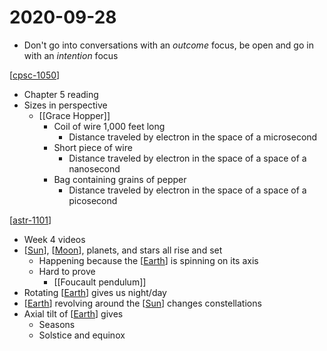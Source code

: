 # 2020-09-28

- Don't go into conversations with an _outcome_ focus, be open and go in with an _intention_ focus

[[cpsc-1050]]

- Chapter 5 reading
- Sizes in perspective
  - [[Grace Hopper]]
    - Coil of wire 1,000 feet long
      - Distance traveled by electron in the space of a microsecond
    - Short piece of wire
      - Distance traveled by electron in the space of a space of a nanosecond
    - Bag containing grains of pepper
      - Distance traveled by electron in the space of a space of a picosecond

[[astr-1101]]

- Week 4 videos
- [[Sun]], [[Moon]], planets, and stars all rise and set
  - Happening because the [[Earth]] is spinning on its axis
  - Hard to prove
    - [[Foucault pendulum]]
- Rotating [[Earth]] gives us night/day
- [[Earth]] revolving around the [[Sun]] changes constellations
- Axial tilt of [[Earth]] gives
  - Seasons
  - Solstice and equinox

[//begin]: # "Autogenerated link references for markdown compatibility"
[cpsc-1050]: cpsc-1050 "CPSC 1050 - Introduction to Computer Science"
[grace-hopper]: grace-hopper "Grace Murray Hopper"
[astr-1101]: astr-1101 "ASTR 1101 - Intro to the Solar System"
[sun]: sun "Sun"
[moon]: moon "Moon"
[earth]: earth "Earth 🜨"
[foucault-pendulum]: foucault-pendulum "Foucault Pendulum"
[//end]: # "Autogenerated link references"